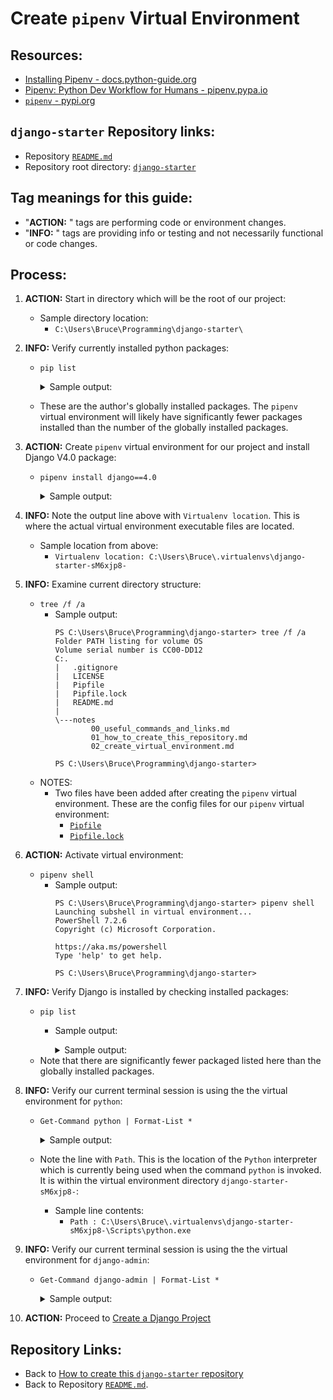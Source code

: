 # Create `pipenv` Virtual Environment

## Resources:
* [Installing Pipenv - docs.python-guide.org](https://docs.python-guide.org/dev/virtualenvs/#installing-pipenv)
* [Pipenv: Python Dev Workflow for Humans - pipenv.pypa.io](https://pipenv.pypa.io/en/latest/)
* [`pipenv` - pypi.org](https://pypi.org/project/pipenv/)


## `django-starter` Repository links:
* Repository [`README.md`](../README.md)
* Repository root directory: [`django-starter`](../)


## Tag meanings for this guide:
* "**ACTION:** " tags are performing code or environment changes.
* "**INFO:** " tags are providing info or testing and not necessarily functional or code changes.


## Process:

1. **ACTION:** Start in directory which will be the root of our project:
    * Sample directory location:
        * `C:\Users\Bruce\Programming\django-starter\`

1. **INFO:** Verify currently installed python packages:
    * `pip list`
        <details>
        <summary>Sample output:</summary>

            PS C:\Users\Bruce\Programming\django-starter> pip list
            Package             Version
            ------------------- -----------
            asgiref             3.5.2
            attrs               22.1.0
            certifi             2022.5.18.1
            charset-normalizer  2.0.12
            click               8.1.3
            colorama            0.4.5
            distlib             0.3.4
            Django              4.0
            djangorestframework 3.13.1
            docutils            0.19
            filelock            3.7.1
            Flask               2.2.2
            idna                3.3
            iniconfig           1.1.1
            itsdangerous        2.1.2
            Jinja2              3.1.2
            MarkupSafe          2.1.1
            packaging           21.3
            pip                 22.2.2
            pipenv              2022.8.24
            platformdirs        2.5.2
            pluggy              1.0.0
            py                  1.11.0
            pyparsing           3.0.9
            pytest              7.1.3
            pytz                2022.2.1
            requests            2.28.0
            setuptools          63.2.0
            six                 1.16.0
            sqlparse            0.4.2
            tomli               2.0.1
            tzdata              2022.2
            urllib3             1.26.9
            virtualenv          20.14.1
            virtualenv-clone    0.5.7
            Werkzeug            2.2.2
            PS C:\Users\Bruce\Programming\django-starter>
        </details>
    * These are the author's globally installed packages. The `pipenv` virtual environment will likely have significantly fewer packages installed than the number of the globally installed packages.

1. **ACTION:** Create `pipenv` virtual environment for our project and install Django V4.0 package:
    * `pipenv install django==4.0`
        <details>
        <summary>Sample output:</summary>

            PS C:\Users\Bruce\Programming\django-starter> pipenv install django==4.0
            Creating a virtualenv for this project...
            Pipfile: C:\Users\Bruce\Programming\django-starter\Pipfile
            Using C:/Users/Bruce/AppData/Local/Programs/Python/Python310/python.exe (3.10.6) to create virtualenv...
            [  ==] Creating virtual environment...created virtual environment CPython3.10.6.final.0-64 in 3022ms
              creator CPython3Windows(dest=C:\Users\Bruce\.virtualenvs\django-starter-sM6xjp8-, clear=False, no_vcs_ignore=False, global=False)
              seeder FromAppData(download=False, pip=bundle, setuptools=bundle, wheel=bundle, via=copy, app_data_dir=C:\Users\Bruce\AppData\Local\pypa\virtualenv)
                added seed packages: pip==22.2.2, setuptools==65.1.1, wheel==0.37.1
              activators BashActivator,BatchActivator,FishActivator,NushellActivator,PowerShellActivator,PythonActivator

            Successfully created virtual environment!
            Virtualenv location: C:\Users\Bruce\.virtualenvs\django-starter-sM6xjp8-
            Creating a Pipfile for this project...
            Installing django==4.0...
            Adding django to Pipfile's [packages]...
            Installation Succeeded
            Pipfile.lock not found, creating...
            Locking [dev-packages] dependencies...
            Locking [packages] dependencies...
                       Building requirements...
            Resolving dependencies...
            Success!
            Updated Pipfile.lock (036cf0)!
            Installing dependencies from Pipfile.lock (036cf0)...
              ================================ 0/0 - 00:00:00
            To activate this project's virtualenv, run pipenv shell.
            Alternatively, run a command inside the virtualenv with pipenv run.
            PS C:\Users\Bruce\Programming\django-starter>
        </details>

1. **INFO:** Note the output line above with `Virtualenv location`. This is where the actual virtual environment executable files are located.
    * Sample location from above:
        * `Virtualenv location: C:\Users\Bruce\.virtualenvs\django-starter-sM6xjp8-`
    
1. **INFO:** Examine current directory structure:
    * `tree /f /a`
        * Sample output:
            ```
            PS C:\Users\Bruce\Programming\django-starter> tree /f /a
            Folder PATH listing for volume OS
            Volume serial number is CC00-DD12
            C:.
            |   .gitignore
            |   LICENSE
            |   Pipfile
            |   Pipfile.lock
            |   README.md
            |
            \---notes
                    00_useful_commands_and_links.md
                    01_how_to_create_this_repository.md
                    02_create_virtual_environment.md

            PS C:\Users\Bruce\Programming\django-starter>
            ```
    * NOTES:
        * Two files have been added after creating the `pipenv` virtual environment. These are the config files for our `pipenv` virtual environment:
            * [`Pipfile`](../Pipfile)
            * [`Pipfile.lock`](../Pipfile.lock)

1. **ACTION:** Activate virtual environment:
    * `pipenv shell`
        * Sample output:
            ```
            PS C:\Users\Bruce\Programming\django-starter> pipenv shell
            Launching subshell in virtual environment...
            PowerShell 7.2.6
            Copyright (c) Microsoft Corporation.
            
            https://aka.ms/powershell
            Type 'help' to get help.
            
            PS C:\Users\Bruce\Programming\django-starter>
            ```

1. **INFO:** Verify Django is installed by checking installed packages:
    * `pip list`
        * Sample output:
            <details>
            <summary>Sample output:</summary>

                PS C:\Users\Bruce\Programming\django-starter> pip list
                Package    Version
                ---------- -------
                asgiref    3.5.2
                Django     4.0
                pip        22.2.2
                setuptools 65.1.1
                sqlparse   0.4.2
                tzdata     2022.2
                wheel      0.37.1
                PS C:\Users\Bruce\Programming\django-starter>
            </details>
    * Note that there are significantly fewer packaged listed here than the globally installed packages.

1. **INFO:** Verify our current terminal session is using the the virtual environment for `python`:
    * `Get-Command python | Format-List *`
        <details>
        <summary>Sample output:</summary>

            PS C:\Users\Bruce\Programming\django-starter> Get-Command python | Format-List *

            HelpUri            :
            FileVersionInfo    : File:             C:\Users\Bruce\.virtualenvs\django-starter-sM6xjp8-\Scripts\python.exe
                                    InternalName:     Python Launcher
                                    OriginalFilename: py.exe
                                    FileVersion:      3.10.6
                                    FileDescription:  Python
                                    Product:          Python
                                    ProductVersion:   3.10.6
                                    Debug:            False
                                    Patched:          False
                                    PreRelease:       False
                                    PrivateBuild:     False
                                    SpecialBuild:     False
                                    Language:         Language Neutral

            Path               : C:\Users\Bruce\.virtualenvs\django-starter-sM6xjp8-\Scripts\python.exe
            Extension          : .exe
            Definition         : C:\Users\Bruce\.virtualenvs\django-starter-sM6xjp8-\Scripts\python.exe
            Source             : C:\Users\Bruce\.virtualenvs\django-starter-sM6xjp8-\Scripts\python.exe
            Version            : 3.10.6150.1013
            Visibility         : Public
            OutputType         : {System.String}
            Name               : python.exe
            CommandType        : Application
            ModuleName         :
            Module             :
            RemotingCapability : PowerShell
            Parameters         :
            ParameterSets      :


            PS C:\Users\Bruce\Programming\django-starter>
        </details>
    * Note the line with `Path`. This is the location of the `Python` interpreter which is currently being used when the command `python` is invoked. It is within the virtual environment directory `django-starter-sM6xjp8-`:
        * Sample line contents:
            * `Path : C:\Users\Bruce\.virtualenvs\django-starter-sM6xjp8-\Scripts\python.exe`

1. **INFO:** Verify our current terminal session is using the the virtual environment for `django-admin`:
    * `Get-Command django-admin | Format-List *`
        <details>
        <summary>Sample output:</summary>

            PS C:\Users\Bruce\Programming\django-starter> Get-Command django-admin | Format-List *

            HelpUri            :
            FileVersionInfo    : File:             C:\Users\Bruce\.virtualenvs\django-starter-sM6xjp8-\Scripts\django-admin.exe
                                 InternalName:
                                 OriginalFilename:
                                 FileVersion:
                                 FileDescription:
                                 Product:
                                 ProductVersion:
                                 Debug:            False
                                 Patched:          False
                                 PreRelease:       False
                                 PrivateBuild:     False
                                 SpecialBuild:     False
                                 Language:

            Path               : C:\Users\Bruce\.virtualenvs\django-starter-sM6xjp8-\Scripts\django-admin.exe
            Extension          : .exe
            Definition         : C:\Users\Bruce\.virtualenvs\django-starter-sM6xjp8-\Scripts\django-admin.exe
            Source             : C:\Users\Bruce\.virtualenvs\django-starter-sM6xjp8-\Scripts\django-admin.exe
            Version            : 0.0.0.0
            Visibility         : Public
            OutputType         : {System.String}
            Name               : django-admin.exe
            CommandType        : Application
            ModuleName         :
            Module             :
            RemotingCapability : PowerShell
            Parameters         :
            ParameterSets      :


            PS C:\Users\Bruce\Programming\django-starter>
        </details>

1. **ACTION:** Proceed to [Create a Django Project](./03_create_django_project.md)


## Repository Links:
* Back to [How to create this `django-starter` repository](./01_how_to_create_this_repository.md)
* Back to Repository [`README.md`](../README.md).
